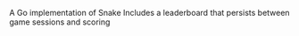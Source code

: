 A Go implementation of Snake
Includes a leaderboard that persists between game sessions and scoring
